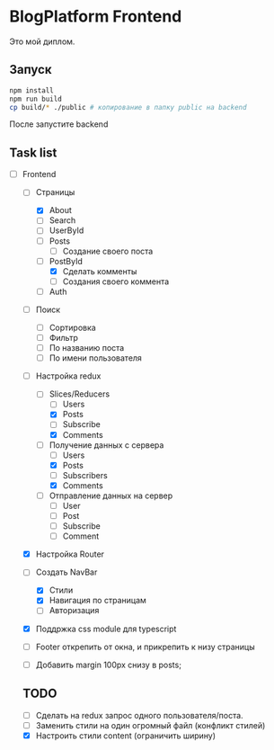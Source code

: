 # BlogPlatform Frontend

Это мой диплом.  

## Запуск
```bash
npm install
npm run build
cp build/* ./public # копирование в папку public на backend
```
После запустите backend

## Task list
- [ ] Frontend
  - [ ] Страницы
    - [x] About
    - [ ] Search
    - [ ] UserById
    - [ ] Posts
      - [ ] Создание своего поста
    - [ ] PostById
      - [x] Сделать комменты
      - [ ] Создания своего коммента
    - [ ] Auth
  - [ ] Поиск
    - [ ] Сортировка
    - [ ] Фильтр
    - [ ] По названию поста
    - [ ] По имени пользователя
  - [ ] Настройка redux
    - [ ] Slices/Reducers
      - [ ] Users
      - [x] Posts
      - [ ] Subscribe
      - [x] Comments
    - [ ] Получение данных с сервера
      - [ ] Users
      - [x] Posts
      - [ ] Subscribers
      - [x] Comments
    - [ ] Отправление данных на сервер
      - [ ] User
      - [ ] Post
      - [ ] Subscribe
      - [ ] Comment
  - [x] Настройка Router
  - [ ] Создать NavBar
    - [x] Стили
    - [x] Навигация по страницам
    - [ ] Авторизация
  - [x] Поддржка css module для typescript
  - [ ] Footer открепить от окна, и прикрепить к низу страницы
  - [ ] Добавить margin 100px снизу в posts;


  ## TODO
  - [ ] Сделать на redux запрос одного пользователя/поста.
  - [ ] Заменить стили на один огромный файл (конфликт стилей)
  - [x] Настроить стили content (ограничить ширину)